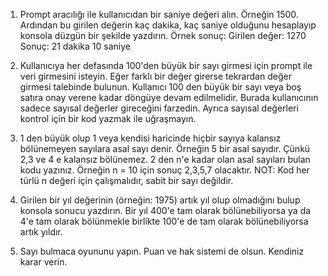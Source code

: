 1) Prompt aracılığı ile kullanıcıdan bir saniye değeri alın. Örneğin 1500. Ardından bu girilen değerin kaç dakika, kaç saniye olduğunu hesaplayıp konsola düzgün bir şekilde yazdırın.
Örnek sonuç: 
Girilen değer: 1270
Sonuç: 21 dakika 10 saniye

2) Kullanıcıya her defasında 100'den büyük bir sayı girmesi için prompt ile veri girmesini isteyin. Eğer farklı bir değer girerse tekrardan değer girmesi talebinde bulunun.
Kullanıcı 100 den büyük bir sayı veya boş satıra onay verene kadar döngüye devam edilmelidir.
Burada kullanıcının sadece sayısal değerler gireceğini farzedin. Ayrıca sayısal değerleri kontrol için bir kod yazmak ile uğraşmayın.

3) 1 den büyük olup 1 veya kendisi haricinde hiçbir sayıya kalansız bölünemeyen sayılara asal sayı denir.
Örneğin 5 bir asal sayıdır. Çünkü 2,3 ve 4 e kalansız bölünemez.
2 den n'e kadar olan asal sayıları bulan kodu yazınız.
Örneğin n = 10 için sonuç 2,3,5,7 olacaktır.
NOT: Kod her türlü n değeri için çalışmalıdır, sabit bir sayı değildir.

4) Girilen bir yıl değerinin (örneğin: 1975) artık yıl olup olmadığını bulup konsola sonucu yazdırın. Bir yıl 400'e tam olarak bölünebiliyorsa ya da 4'e tam olarak bölünmekle birlikte 100'e de tam olarak bölünebiliyorsa artık yıldır.

5) Sayı bulmaca oyununu yapın. Puan ve hak sistemi de olsun. Kendiniz karar verin.